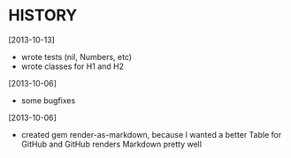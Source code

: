 HISTORY
=======

[2013-10-13]
- wrote tests (nil, Numbers, etc)
- wrote classes for H1 and H2

[2013-10-06]
- some bugfixes

[2013-10-06]
- created gem render-as-markdown, because I wanted a better Table for GitHub and GitHub renders Markdown pretty well
